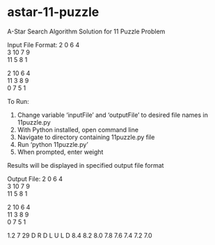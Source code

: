 # astar-11-puzzle

A-Star Search Algorithm Solution for 11 Puzzle Problem

Input File Format:
2  0  6  4  
3  10 7  9  
11 5  8  1  

2  10 6  4  
11 3  8  9  
0  7  5  1  


To Run:
1) Change variable ‘inputFile’ and ‘outputFile’ to desired file names in 11puzzle.py
2) With Python installed, open command line
3) Navigate to directory containing 11puzzle.py file
4) Run ‘python 11puzzle.py’
5) When prompted, enter weight

Results will be displayed in specified output file format

Output File:
2  0  6  4  
3  10 7  9  
11 5  8  1  

2  10 6  4  
11 3  8  9  
0  7  5  1  

1.2
7
29
D R D L U L D 
8.4 8.2 8.0 7.8 7.6 7.4 7.2 7.0 

